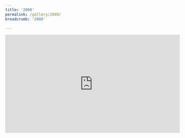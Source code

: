 ```yaml
---
title: '2008'
permalink: /gallery/2008/
breadcrumb: '2008'

---
```



<div class="bp-youtube">
<iframe width="560" height="315" src="https://www.youtube.com/embed/rc1oiZnHij8" frameborder="0" allow="accelerometer; autoplay; encrypted-media; gyroscope; picture-in-picture" allowfullscreen></iframe>
</div>
